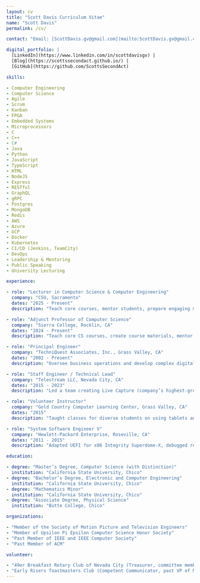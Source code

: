 ```yaml
---
layout: cv
title: "Scott Davis Curriculum Vitae"
name: "Scott Davis"
permalink: /cv/

contact: "Email: [ScottDavis.gv@gmail.com](mailto:ScottDavis.gv@gmail.com)"

digital_portfolio: |
  [LinkedIn](https://www.linkedin.com/in/scottdavisgv) |
  [Blog](https://scottssecondact.github.io/) |
  [GitHub](https://github.com/ScottsSecondAct)

skills:

- Computer Engineering
- Computer Science
- Agile
- Scrum
- Kanban
- FPGA
- Embedded Systems
- Microprocessors
- C
- C++
- C#
- Java
- Python
- JavaScript
- TypeScript
- HTML
- NodeJS
- Express
- RESTful
- GraphQL
- gRPC
- Postgres
- MongoDB
- Redis
- AWS
- Azure
- GCP
- Docker
- Kubernetes
- CI/CD (Jenkins, TeamCity)
- DevOps
- Leadership & Mentoring
- Public Speaking
- University Lecturing

experience:

- role: "Lecturer in Computer Science & Computer Engineering"
  company: "CSU, Sacramento"
  dates: "2025 - Present"
  description: "Teach core courses, mentor students, prepare engaging material, and foster a supportive learning environment."

- role: "Adjunct Professor of Computer Science"
  company: "Sierra College, Rocklin, CA"
  dates: "2024 - Present"
  description: "Teach core CS courses, create course materials, mentor students, supervise honors contracts."

- role: "Principal Engineer"
  company: "TechniQuest Associates, Inc., Grass Valley, CA"
  dates: "2002 - Present"
  description: "Oversee business operations and develop complex digital hardware, FPGAs, software, and firmware for Broadcast Video & Digital Cinema clients."

- role: "Staff Engineer / Technical Lead"
  company: "Telestream LLC, Nevada City, CA"
  dates: "2015 - 2023"
  description: "Led a team creating Live Capture (company’s highest-grossing new product). Used C++, C#, .NET, RESTful/GraphQL APIs, IP Video ingest."

- role: "Volunteer Instructor"
  company: "Gold Country Computer Learning Center, Grass Valley, CA"
  dates: "2015"
  description: "Taught classes for diverse students on using tablets and personal computers."

- role: "System Software Engineer V"
  company: "Hewlett-Packard Enterprise, Roseville, CA"
  dates: "2011 - 2015"
  description: "Adapted UEFI for x86 Integrity Superdome-X, debugged redundancy subsystems, contributed to mission-critical blade servers."

education:

- degree: "Master’s Degree, Computer Science (with Distinction)"
  institution: "California State University, Chico"
- degree: "Bachelor’s Degree, Electronic and Computer Engineering"
  institution: "California State University, Chico"
- degree: "Mathematics Minor"
  institution: "California State University, Chico"
- degree: "Associate Degree, Physical Science"
  institution: "Butte College, Chico"

organizations:

- "Member of the Society of Motion Picture and Television Engineers"
- "Member of Upsilon Pi Epsilon Computer Science Honor Society"
- "Past Member of IEEE and IEEE Computer Society"
- "Past Member of ACM"

volunteer:

- "49er Breakfast Rotary Club of Nevada City (Treasurer, committee member, Paul Harris Fellow)"
- "Early Risers Toastmasters Club (Competent Communicator, past VP of Membership & Education)"
---
```

